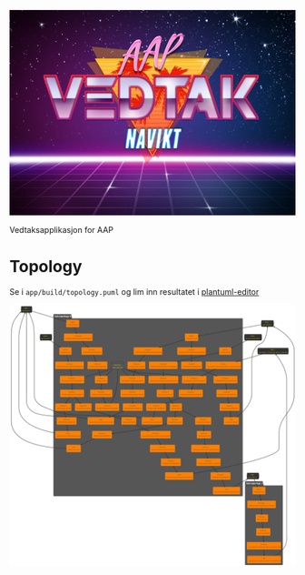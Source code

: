 ![img](doc/logo.jpg)

Vedtaksapplikasjon for AAP

# Topology
Se i `app/build/topology.puml` og lim inn resultatet i [plantuml-editor](https://plantuml-editor.kkeisuke.dev)

![img](doc/topology.svg)
